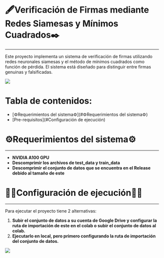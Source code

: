 # 🖋️Verificación de Firmas mediante Redes Siamesas y Mínimos Cuadrados✒️
<span style="font-size: 24px;"></span>
_____________________________
Este proyecto implementa un sistema de verificación de firmas utilizando redes neuronales siamesas y el método de mínimos cuadrados como función de pérdida. El sistema está diseñado para distinguir entre firmas genuinas y falsificadas.


![](https://assets.progressoft.com/products/ps-asv-md.png)

# Tabla de contenidos:
- [⚙️Requerimientos del sistema⚙️](#⚙️Requerimientos del sistema⚙️)
- [Pre-requisitos](#Configuración de ejecución)

# ⚙️Requerimientos del sistema⚙️
<span style="font-size: 24px;"></span>
_____________________________

* **NVIDIA A100 GPU**
* **Descomprimir los archivos de test_data y train_data**
* **Descomprimir el conjunto de datos que se encuentra en el Release debido al tamaño de este**

# 👨‍💻Configuración de ejecución👩‍💻
<span style="font-size: 24px;"></span>
_____________________________
Para ejecutar el proyecto tiene 2 alternativas: 
1. **Subir el conjunto de datos a su cuenta de Google Drive y configurar la ruta de importación de este en el colab o subir el conjunto de datos al colab.**
2. **Ejecutarlo en local, pero primero configurando la ruta de importación del conjunto de datos.**

![](https://i0.wp.com/mathwithbaddrawings.com/wp-content/uploads/2017/05/20161031143242_00005-e1495635818490.jpg?resize=1100%2C606&ssl=1)


